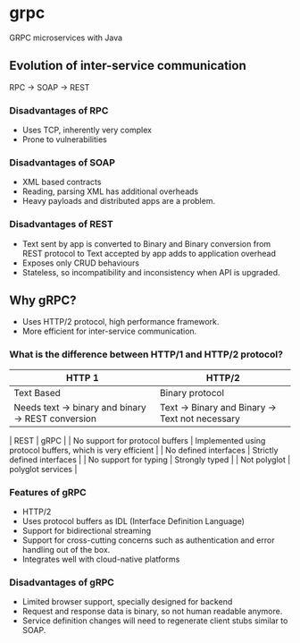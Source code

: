 # grpc
GRPC microservices with Java

## Evolution of inter-service communication

RPC -> SOAP -> REST

### Disadvantages of RPC
- Uses TCP, inherently very complex
- Prone to vulnerabilities

### Disadvantages of SOAP
- XML based contracts
- Reading, parsing XML has additional overheads
- Heavy payloads and distributed apps are a problem.

### Disadvantages of REST
- Text sent by app is converted to Binary and Binary conversion from REST protocol to Text accepted by app adds to application overhead
- Exposes only CRUD behaviours
- Stateless, so incompatibility and inconsistency when API is upgraded.

## Why gRPC?
- Uses HTTP/2 protocol, high performance framework.
- More efficient for inter-service communication. 

### What is the difference between HTTP/1 and HTTP/2 protocol?

| HTTP 1        | HTTP/2        |
|-------------- |---------------|
| Text Based | Binary protocol |
| Needs text -> binary and binary -> REST conversion | Text -> Binary and Binary -> Text not necessary  |

| REST      | gRPC        |
| No support for protocol buffers | Implemented using protocol buffers, which is very efficient |
| No defined interfaces | Strictly defined interfaces |
| No support for typing | Strongly typed  |
| Not polyglot          | polyglot services |

### Features of gRPC
- HTTP/2
- Uses protocol buffers as IDL (Interface Definition Language)
- Support for bidirectional streaming
- Support for cross-cutting concerns such as authentication and error handling out of the box.
- Integrates well with cloud-native platforms

### Disadvantages of gRPC
- Limited browser support, specially designed for backend
- Request and response data is binary, so not human readable anymore.
- Service definition changes will need to regenerate client stubs similar to SOAP.


